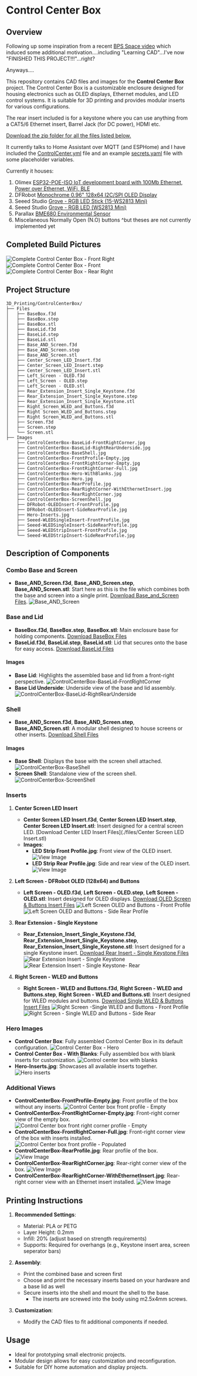 # Control Center Box

## Overview

Following up some inspiration from a recent [BPS Space video](https://youtu.be/4jgTCayWlwc?si=eSv1VP0tFDjUAst9&t=457) which induced some additional motivation....including "Learning CAD"...I've now "FINISHED THIS PROJECT!!!"...right?

Anyways....

This repository contains CAD files and images for the **Control Center Box** project. The Control Center Box is a customizable enclosure designed for housing electronics such as OLED displays, Ethernet modules, and LED control systems. It is suitable for 3D printing and provides modular inserts for various configurations.

The rear insert included is for a keystone where you can use anything from a CAT5/6 Ethernet insert, Barrel Jack (for DC power), HDMI etc.

[Download the zip folder for all the files listed below.](./files/ControlCenterBox.zip)

It currently talks to Home Assistant over MQTT (and ESPHome) and I have included the [ControlCenter.yml](./ControlCenter.yaml) file and an example [secrets.yaml](./secrets.yaml) file with some placeholder variables.

Currently it houses: 

1. Olimex [ESP32-POE-ISO IoT development board with 100Mb Ethernet, Power over Ethernet, WiFi, BLE](https://www.olimex.com/Products/IoT/ESP32/ESP32-POE-ISO/open-source-hardware)
2. DFRobot [Monochrome 0.96" 128x64 I2C/SPI OLED Display](Https://www.dfrobot.com/product-2017.html)
3. Seeed Studio [Grove - RGB LED Stick (15-WS2813 Mini)](https://www.seeedstudio.com/Grove-RGB-LED-Stick-15-WS2813-Mini-p-4270.html)
4. Seeed Studio [Grove - RGB LED (WS2813 Mini)](https://www.seeedstudio.com/Grove-RGB-LED-WS2813-Mini-p-4269.html)
5. Parallax [BME680 Environmental Sensor](https://www.parallax.com/product/bme680-environmental-sensor/)
6. Miscelaneous Normally Open (N.O) buttons ^but theses are not currently implemented yet

## Completed Build Pictures

![Complete Control Center Box - Front Right](./images/CompletedBuild_FrontLeft.jpg)
![Complete Control Center Box - Front](./images/CompletedBuild_FrontProfile.jpg)
![Complete Control Center Box - Rear Right](./images/CompletedBuild_RearRight.jpg)

## Project Structure
```
3D_Printing/ControlCenterBox/
├── Files
│   ├── BaseBox.f3d
│   ├── BaseBox.step
│   ├── BaseBox.stl
│   ├── BaseLid.f3d
│   ├── BaseLid.step
│   ├── BaseLid.stl
│   ├── Base_AND_Screen.f3d
│   ├── Base_AND_Screen.step
│   ├── Base_AND_Screen.stl
│   ├── Center_Screen_LED_Insert.f3d
│   ├── Center_Screen_LED_Insert.step
│   ├── Center_Screen_LED_Insert.stl
│   ├── Left_Screen - OLED.f3d
│   ├── Left_Screen - OLED.step
│   ├── Left_Screen - OLED.stl
│   ├── Rear_Extension_Insert_Single_Keystone.f3d
│   ├── Rear_Extension_Insert_Single_Keystone.step
│   ├── Rear_Extension_Insert_Single_Keystone.stl
│   ├── Right_Screen_WLED_and_Buttons.f3d
│   ├── Right Screen_WLED_and_Buttons.step
│   ├── Right Screen_WLED_and_Buttons.stl
│   ├── Screen.f3d
│   ├── Screen.step
│   └── Screen.stl
├── Images
    ├── ControlCenterBox-BaseLid-FrontRightCorner.jpg
    ├── ControlCenterBox-BaseLid-RightRearUnderside.jpg
    ├── ControlCenterBox-BaseShell.jpg
    ├── ControlCenterBox-FrontProfile-Empty.jpg
    ├── ControlCenterBox-FrontRightCorner-Empty.jpg
    ├── ControlCenterBox-FrontRightCorner-Full.jpg
    ├── ControlCenterBox-Hero-WithBlanks.jpg
    ├── ControlCenterBox-Hero.jpg
    ├── ControlCenterBox-RearProfile.jpg
    ├── ControlCenterBox-RearRightCorner-WithEthernetInsert.jpg
    ├── ControlCenterBox-RearRightCorner.jpg
    ├── ControlCenterBox-ScreenShell.jpg
    ├── DFRobot-OLEDInsert-FrontProfile.jpg
    ├── DFRobot-OLEDInsert-SideRearProfile.jpg
    ├── Hero-Inserts.jpg
    ├── Seeed-WLEDSingleInsert-FrontProfile.jpg
    ├── Seeed-WLEDSingleInsert-SideRearProfile.jpg
    ├── Seeed-WLEDStripInsert-FrontProfile.jpg
    └── Seeed-WLEDStripInsert-SideRearProfile.jpg
```

## Description of Components

### Combo Base and Screen 

- **Base_AND_Screen.f3d**, **Base_AND_Screen.step**, **Base_AND_Screen.stl**: Start here as this is the file which combines both the base and screen into a single print. [Download Base_and_Screen Files](./files/Base_AND_Screen.stl). ![Base_AND_Screen](./images/ControlCenterBox-FrontRightCorner-Empty.jpg)


### Base and Lid
- **BaseBox.f3d**, **BaseBox.step**, **BaseBox.stl**: Main enclosure base for holding components. [Download BaseBox Files](./files/BaseBox.stl)
- **BaseLid.f3d**, **BaseLid.step**, **BaseLid.stl**: Lid that secures onto the base for easy access. [Download BaseLid Files](./files/BaseLid.stl)

#### Images
- **Base Lid**: Highlights the assembled base and lid from a front-right perspective.  ![ControlCenterBox-BaseLid-FrontRightCorner](./images/ControlCenterBox-BaseLid-FrontRightCorner.jpg)
- **Base Lid Underside**: Underside view of the base and lid assembly.  ![ControlCenterBox-BaseLid-RightRearUnderside](./images/ControlCenterBox-BaseLid-RightRearUnderside.jpg)

### Shell
- **Base_AND_Screen.f3d**, **Base_AND_Screen.step**, **Base_AND_Screen.stl**: A modular shell designed to house screens or other inserts. [Download Shell Files](./files/Base_AND_Screen.stl)

#### Images
- **Base Shell**: Displays the base with the screen shell attached.  ![ControlCenterBox-BaseShell](./images/ControlCenterBox-BaseShell.jpg)
- **Screen Shell**: Standalone view of the screen shell.  ![ControlCenterBox-ScreenShell](./images/ControlCenterBox-ScreenShell.jpg)

### Inserts
1. **Center Screen LED Insert**
   - **Center Screen LED Insert.f3d**, **Center Screen LED Insert.step**, **Center Screen LED Insert.stl**: Insert designed for a central screen LED. [Download Center LED Insert Files](./files/Center Screen LED Insert.stl)
   - **Images**:
     - **LED Strip Front Profile.jpg**: Front view of the OLED insert.  ![View Image](./images/Seeed-WLEDStripInsert-FrontProfile.jpg)
     - **LED Strip Rear Profile.jpg**: Side and rear view of the OLED insert.  ![View Image](./images/Seeed-WLEDStripInsert-SideRearProfile.jpg)

2. **Left Screen - DFRobot OLED (128x64) and Buttons**
   - **Left Screen - OLED.f3d**, **Left Screen - OLED.step**, **Left Screen - OLED.stl**: Insert designed for OLED displays. [Download OLED Screen & Buttons Insert Files](./files/Left_Screen_OLED_and_Buttons.stl) ![Left Screen OLED and Buttons - Front Profile](./images/DFRobot-OLEDInsert-FrontProfile.jpg) ![Left Screen OLED and Buttons - Side Rear Profile](./images/DFRobot-OLEDInsert-SideRearProfile.jpg)

3. **Rear Extension - Single Keystone**
   - **Rear_Extension_Insert_Single_Keystone.f3d**, **Rear_Extension_Insert_Single_Keystone.step**, **Rear_Extension_Insert_Single_Keystone.stl**: Insert designed for a single Keystone insert. [Download Rear Insert - Single Keystone Files](./files/Rear_Extension_Single_Keystone.stl) ![Rear Extension Insert - Single Keystone](./images/RearInsert-SingleKeystone-Face.jpg) ![Rear Extension Insert - Single Keystone- Rear](./images/RearInsert-SingleKeystone-Rear.jpg)

4. **Right Screen - WLED and Buttons**
   - **Right Screen - WLED and Buttons.f3d**, **Right Screen - WLED and Buttons.step**, **Right Screen - WLED and Buttons.stl**: Insert designed for WLED modules and buttons. [Download Single WLED & Buttons Insert Files](./files/Right_Screen_WLED_and_Buttons.stl) ![Right Screen -Single WLED and Buttons - Front Profile](./images/Seeed-WLEDSingleInsertWithButtons-FrontProfile.jpg) ![Right Screen - Single WLED and Buttons - Side Rear](./images/Seeed-WLEDSingleInsertWithButtons-SideRearProfile.jpg) 

### Hero Images
- **Control Center Box**: Fully assembled Control Center Box in its default configuration.  ![Control Center Box - Hero](./images/ControlCenterBox-Hero.jpg)
- **Control Center Box - With Blanks**: Fully assembled box with blank inserts for customization.  ![Control center box with blanks](./images/ControlCenterBox-Hero-WithBlanks.jpg)
- **Hero-Inserts.jpg**: Showcases all available inserts together.  ![Hero inserts](./images/Hero-Inserts.jpg)

### Additional Views
- **ControlCenterBox-FrontProfile-Empty.jpg**: Front profile of the box without any inserts.  ![Control Center box front profile - Empty](./images/ControlCenterBox-FrontProfile-Empty.jpg)
- **ControlCenterBox-FrontRightCorner-Empty.jpg**: Front-right corner view of the empty box.  ![Control Center box front right corner profile - Empty](./images/ControlCenterBox-FrontRightCorner-Empty.jpg)
- **ControlCenterBox-FrontRightCorner-Full.jpg**: Front-right corner view of the box with inserts installed.  ![Control Center box front profile - Populated](./images/ControlCenterBox-FrontRightCorner-Populated.jpg)
- **ControlCenterBox-RearProfile.jpg**: Rear profile of the box.  ![View Image](./images/ControlCenterBox-RearProfile.jpg)
- **ControlCenterBox-RearRightCorner.jpg**: Rear-right corner view of the box.  ![View Image](./images/ControlCenterBox-RearRightCorner.jpg)
- **ControlCenterBox-RearRightCorner-WithEthernetInsert.jpg**: Rear-right corner view with an Ethernet insert installed.  ![View Image](./images/ControlCenterBox-RearRightCorner-WithEthernetInsert.jpg)

## Printing Instructions
1. **Recommended Settings**:
   - Material: PLA or PETG
   - Layer Height: 0.2mm
   - Infill: 20% (adjust based on strength requirements)
   - Supports: Required for overhangs (e.g., Keystone insert area, screen seperator bars)

2. **Assembly**:
   - Print the combined base and screen first
   - Choose and print the necessary inserts based on your hardware and a base lid as well
   - Secure inserts into the shell and mount the shell to the base.
     - The inserts are screwed into the body using m2.5x4mm screws. 

3. **Customization**:
   - Modify the CAD files to fit additional components if needed.

## Usage
- Ideal for prototyping small electronic projects.
- Modular design allows for easy customization and reconfiguration.
- Suitable for DIY home automation and display projects.

